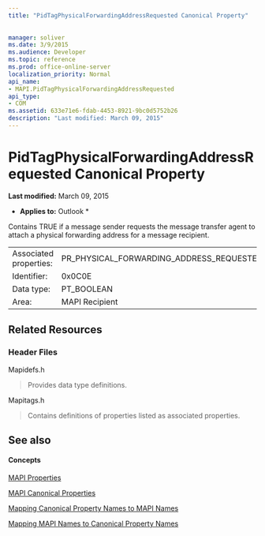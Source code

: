 ```yaml
---
title: "PidTagPhysicalForwardingAddressRequested Canonical Property"
 
 
manager: soliver
ms.date: 3/9/2015
ms.audience: Developer
ms.topic: reference
ms.prod: office-online-server
localization_priority: Normal
api_name:
- MAPI.PidTagPhysicalForwardingAddressRequested
api_type:
- COM
ms.assetid: 633e71e6-fdab-4453-8921-9bc0d5752b26
description: "Last modified: March 09, 2015"
---
```


# PidTagPhysicalForwardingAddressRequested Canonical Property

 **Last modified:** March 09, 2015 
  
 * **Applies to:** Outlook * 
  
Contains TRUE if a message sender requests the message transfer agent to attach a physical forwarding address for a message recipient.
  
|||
|:-----|:-----|
|Associated properties:  <br/> |PR_PHYSICAL_FORWARDING_ADDRESS_REQUESTED  <br/> |
|Identifier:  <br/> |0x0C0E  <br/> |
|Data type:  <br/> |PT_BOOLEAN  <br/> |
|Area:  <br/> |MAPI Recipient  <br/> |
   
## Related Resources

### Header Files

Mapidefs.h
  
> Provides data type definitions.
    
Mapitags.h
  
> Contains definitions of properties listed as associated properties.
    
## See also

#### Concepts

[MAPI Properties](mapi-properties.md)
  
[MAPI Canonical Properties](mapi-canonical-properties.md)
  
[Mapping Canonical Property Names to MAPI Names](mapping-canonical-property-names-to-mapi-names.md)
  
[Mapping MAPI Names to Canonical Property Names](mapping-mapi-names-to-canonical-property-names.md)

